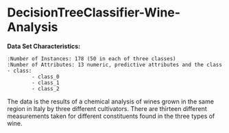 # DecisionTreeClassifier-Wine-Analysis
**Data Set Characteristics:**

    :Number of Instances: 178 (50 in each of three classes)
    :Number of Attributes: 13 numeric, predictive attributes and the class
    - class:
            - class_0
            - class_1
            - class_2
The data is the results of a chemical analysis of wines grown in the same
region in Italy by three different cultivators. There are thirteen different
measurements taken for different constituents found in the three types of
wine.
